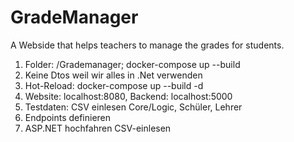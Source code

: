 # GradeManager
 A Webside that helps teachers to manage the grades for students.

 1) Folder: /Grademanager; docker-compose up --build
2) Keine Dtos weil wir alles in .Net verwenden
3) Hot-Reload: docker-compose up --build -d
5) Website: localhost:8080, Backend: localhost:5000
6) Testdaten: CSV einlesen Core/Logic, Schüler, Lehrer
7) Endpoints definieren
8) ASP.NET hochfahren CSV-einlesen
